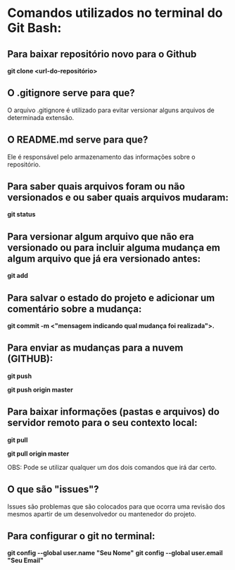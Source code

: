 # Comandos utilizados no terminal do Git Bash:

## Para baixar repositório novo para o Github
  **git clone <url-do-repositório>**

## O .gitignore serve para que?
  O arquivo .gitignore é utilizado para evitar versionar alguns arquivos de determinada extensão.

## O README.md serve para que?
  Ele é responsável pelo armazenamento das informações sobre o repositório.

## Para saber quais arquivos foram ou não versionados e ou saber quais arquivos mudaram:
  **git status**

## Para versionar algum arquivo que não era versionado ou para incluir alguma mudança em algum arquivo que já era versionado antes:
  **git add <nome-do-arquivo-ou-pasta>**

## Para salvar o estado do projeto e adicionar um comentário sobre a mudança:
  **git commit -m <"mensagem indicando qual mudança foi realizada">.**

## Para enviar as mudanças para a nuvem (GITHUB):
  **git push**
  
  **git push origin master**

## Para baixar informações (pastas e arquivos) do servidor remoto para o seu contexto local:
  **git pull**
  
  **git pull origin master**
  
  OBS: Pode se utilizar qualquer um dos dois comandos que irá dar certo.
  
## O que são "issues"?
  Issues são problemas que são colocados para que ocorra uma revisão dos mesmos apartir de um desenvolvedor ou mantenedor do projeto.
  
## Para configurar o git no terminal:
  **git config --global user.name "Seu Nome"**
  **git config --global user.email "Seu Email"**
